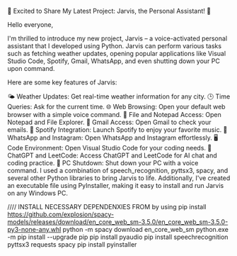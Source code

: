 🌟 Excited to Share My Latest Project: Jarvis, the Personal Assistant! 🌟

Hello everyone,

I'm thrilled to introduce my new project, Jarvis – a voice-activated personal assistant that I developed using Python. Jarvis can perform various tasks such as fetching weather updates, opening popular applications like Visual Studio Code, Spotify, Gmail, WhatsApp, and even shutting down your PC upon command.

Here are some key features of Jarvis:

🌤 Weather Updates: Get real-time weather information for any city.
🕒 Time Queries: Ask for the current time.
🌐 Web Browsing: Open your default web browser with a simple voice command.
📄 File and Notepad Access: Open Notepad and File Explorer.
📧 Gmail Access: Open Gmail to check your emails.
🎵 Spotify Integration: Launch Spotify to enjoy your favorite music.
📱 WhatsApp and Instagram: Open WhatsApp and Instagram effortlessly.
🖥 Code Environment: Open Visual Studio Code for your coding needs.
🤖 ChatGPT and LeetCode: Access ChatGPT and LeetCode for AI chat and coding practice.
🔌 PC Shutdown: Shut down your PC with a voice command.
I used a combination of speech_recognition, pyttsx3, spacy, and several other Python libraries to bring Jarvis to life. Additionally, I've created an executable file using PyInstaller, making it easy to install and run Jarvis on any Windows PC.

//// INSTALL NECESSARY DEPENDENXIES FROM  by using pip install https://github.com/explosion/spacy-models/releases/download/en_core_web_sm-3.5.0/en_core_web_sm-3.5.0-py3-none-any.whl
python -m spacy download en_core_web_sm
python.exe -m pip install --upgrade pip
pip install pyaudio
pip install speechrecognition pyttsx3 requests spacy
pip install pyinstaller

